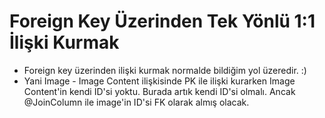 # Foreign Key Üzerinden Tek Yönlü 1:1 İlişki Kurmak

- Foreign key üzerinden ilişki kurmak normalde bildiğim yol üzeredir. :)
- Yani Image - Image Content ilişkisinde PK ile ilişki kurarken Image Content'in kendi ID'si yoktu. Burada artık kendi
  ID'si olmalı. Ancak @JoinColumn ile image'in ID'si FK olarak almış olacak.
  